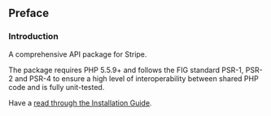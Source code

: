 ## Preface

### Introduction

A comprehensive API package for Stripe.

The package requires PHP 5.5.9+ and follows the FIG standard PSR-1, PSR-2 and PSR-4 to ensure a high level of interoperability between shared PHP code and is fully unit-tested.

Have a [read through the Installation Guide](#installation).
